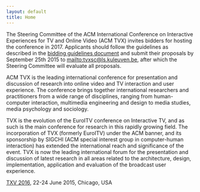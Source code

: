 ```yaml
---
layout: default
title: Home
---
```


The Steering Committee of the ACM International Conference on Interactive Experiences for TV and Online Video (ACM TVX) invites bidders for hosting the conference in 2017. Applicants should follow the guidelines as described in the [bidding guidelines document](https://www.dropbox.com/s/zrkhe2eufmm2kst/ACMTVX_biddingProcessGuidelines_2015.pdf?dl=0) and submit their proposals by September 25th 2015 to <mailto:tvxsc@ls.kuleuven.be>, after which the Steering Committee will evaluate all proposals.

ACM TVX is the leading international conference for presentation and discussion of research into online video and TV interaction and user experience. The conference brings together international researchers and practitioners from a wide range of disciplines, ranging from human-computer interaction, multimedia engineering and design to media studies, media psychology and sociology.

TVX is the evolution of the EuroITV conference on Interactive TV, and as such is the main conference for research in this rapidly growing field.  The incorporation of TVX (formerly EuroITV) under the ACM banner, and its sponsorship by SIGCHI (ACM special interest group in computer-human interaction) has extended the international reach and significance of the event. TVX is now the leading international forum for the presentation and discussion of latest research in all areas related to the architecture, design, implementation, application and evaluation of the broadcast user experience. 

[TXV 2016](http://tvx2016.com/), 22-24 June 2015, Chicago, USA
